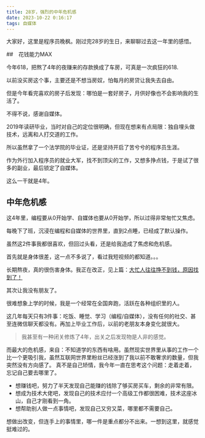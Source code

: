 ```yaml
---
title: 28岁，强烈的中年危机感
date: 2023-10-22 0:16:17
tags: 自媒体
---
```



大家好，这里是程序员晚枫。刚过完28岁的生日，来聊聊过去这一年里的感悟。

##　花钱能力MAX

今年618，把熬了4年的夜赚来的存款换成了车房，可真是一次疯狂的618.

以前没买房这个事，主要还是不想当房奴，怕每月的房贷让我失去自由。

但是今年看完喜欢的房子后发现：哪怕是一套好房子，月供好像也不会影响我的生活了。

不得不说，感谢自媒体。

2019年读研毕业，当时对自己的定位很明确，但现在想来有点局限：独自埋头做技术，远离和人打交道的工作。

所以虽然拿了一个法学院的毕业证，还是坚持开启了苦兮兮的程序员生涯。

作为外行加入程序员的就业大军，找不到顶尖的工作，又想多挣点钱，于是试了很多的副业，最后锁定了自媒体。

这么一干就是4年。

## 中年危机感

这4年里，编程要从0开始学、自媒体也要从0开始学，所以过得非常匆忙又焦虑。

每晚下了班，沉浸在编程和自媒体的世界里，直到2点睡，已经成了默认操作。

虽然这2件事我都很喜欢，但回过头看，还是给我造成了焦虑和危机感。


首先就是身体很差，这一点不多说了，看过我短视频的都知道。。。

长期熬夜，真的很伤害身体。我正在改正，见上篇：[大忙人往往挣不到钱，原因找到了！](https://mp.weixin.qq.com/s/KC2-20nhTtcgUP8hwL_m9w)


其次让我没有朋友了。

很难想象上学的时候，我是一个经常在全国奔跑，活跃在各种组织里的人。

这几年每天只有3件事：吃饭、睡觉、学习（编程/自媒体），没有任何的社交、甚至连微信聊天都没有。再加上毕业工作后，以前的老朋友本身变化就很大。

> 我甚至有一种闭关修炼了4年，出关之后发现物是人非的感觉。


而最大的危机感，来自：不知道学的东西有啥用。虽然现实世界里从事的工作一个比一个更吸引我，虽然互联网世界里粉丝已经涨到了我以前不敢奢求的数量，但我突然没有方向感了。
真不是自己矫情，我今年一直在思考这个问题：走着走着，忘记自己要去哪里了。

- 想赚钱吧，努力了半天发现自己能赚的钱除了够买房买车，剩余的非常有限。
- 想成为技术大佬吧，发现自己的技术应付一个高级工作都很困难，技术这座冰山，自己才刚看到一角。
- 想帮助别人做一点事情吧，发现自己又穷又菜，哪里都不需要自己。

想做出改变，但连手上的事情里，哪一件是重点都分不出来。一想到这里，就感觉挺难过的。

